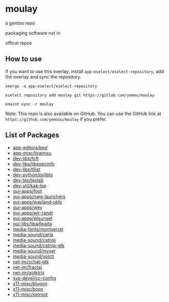 # moulay
a gentoo repo

packaging software not in

offical repos

## How to use
If you want to use this overlay, install `app-eselect/eselect-repository`, add the overlay and sync the repository.

```
emerge -a app-eselect/eselect-repository

eselect repository add moulay git https://gitlab.com/yemou/moulay

emaint sync -r moulay
```

Note: This repo is also available on GitHub. You can use the GitHub link at `https://github.com/yemouu/moulay` if you
prefer.

## List of Packages

  - [app-editors/bed](app-editors/bed)
  - [app-misc/tiramisu](app-misc/tiramisu)
  - [dev-libs/fcft](dev-libs/fcft)
  - [dev-libs/libexecinfo](dev-libs/libexecinfo)
  - [dev-libs/tllist](dev-libs/tllist)
  - [dev-python/pyliblo](dev-python/pyliblo)
  - [dev-tex/texlab](dev-tex/texlab)
  - [dev-util/kak-lsp](dev-util/kak-lsp)
  - [gui-apps/foot](gui-apps/foot)
  - [gui-apps/nwg-launchers](gui-apps/nwg-launchers)
  - [gui-apps/wayland-utils](gui-apps/wayland-utils)
  - [gui-apps/wev](gui-apps/wev)
  - [gui-apps/wlr-randr](gui-apps/wlr-randr)
  - [gui-apps/wlsunset](gui-apps/wlsunset)
  - [gui-libs/libadwaita](gui-libs/libadwaita)
  - [media-fonts/montserrat](media-fonts/montserrat)
  - [media-sound/carla](media-sound/carla)
  - [media-sound/catnip](media-sound/catnip)
  - [media-sound/catnip-gtk](media-sound/catnip-gtk)
  - [media-sound/myxer](media-sound/myxer)
  - [media-sound/volctl](media-sound/volctl)
  - [net-im/cchat-gtk](net-im/cchat-gtk)
  - [net-im/fractal](net-im/fractal)
  - [net-im/gotktrix](net-im/gotktrix)
  - [sys-devel/cc-config](sys-devel/cc-config)
  - [x11-misc/blugon](x11-misc/blugon)
  - [x11-misc/boox](x11-misc/boox)
  - [x11-misc/setroot](x11-misc/setroot)
